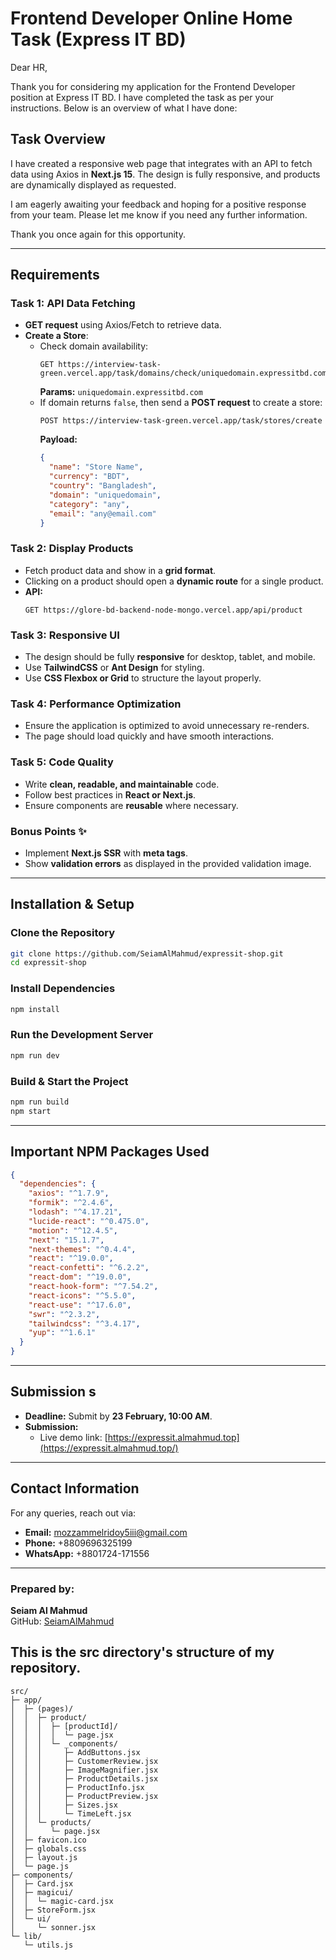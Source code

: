 # Frontend Developer Online Home Task (Express IT BD)

Dear HR,

Thank you for considering my application for the Frontend Developer position at Express IT BD. I have completed the task as per your instructions. Below is an overview of what I have done:

## Task Overview

I have created a responsive web page that integrates with an API to fetch data using Axios in **Next.js 15**. The design is fully responsive, and products are dynamically displayed as requested.

I am eagerly awaiting your feedback and hoping for a positive response from your team. Please let me know if you need any further information.

Thank you once again for this opportunity.

---

## Requirements

### Task 1: API Data Fetching

- **GET request** using Axios/Fetch to retrieve data.
- **Create a Store**:
  - Check domain availability:
    ```
    GET https://interview-task-green.vercel.app/task/domains/check/uniquedomain.expressitbd.com
    ```
    **Params:** `uniquedomain.expressitbd.com`
  - If domain returns `false`, then send a **POST request** to create a store:
    ```
    POST https://interview-task-green.vercel.app/task/stores/create
    ```
    **Payload:**
    ```json
    {
      "name": "Store Name",
      "currency": "BDT",
      "country": "Bangladesh",
      "domain": "uniquedomain",
      "category": "any",
      "email": "any@email.com"
    }
    ```

### Task 2: Display Products

- Fetch product data and show in a **grid format**.
- Clicking on a product should open a **dynamic route** for a single product.
- **API:**
  ```
  GET https://glore-bd-backend-node-mongo.vercel.app/api/product
  ```

### Task 3: Responsive UI

- The design should be fully **responsive** for desktop, tablet, and mobile.
- Use **TailwindCSS** or **Ant Design** for styling.
- Use **CSS Flexbox or Grid** to structure the layout properly.

### Task 4: Performance Optimization

- Ensure the application is optimized to avoid unnecessary re-renders.
- The page should load quickly and have smooth interactions.

### Task 5: Code Quality

- Write **clean, readable, and maintainable** code.
- Follow best practices in **React or Next.js**.
- Ensure components are **reusable** where necessary.

### Bonus Points ✨

- Implement **Next.js SSR** with **meta tags**.
- Show **validation errors** as displayed in the provided validation image.

---

## Installation & Setup

### Clone the Repository

```sh
git clone https://github.com/SeiamAlMahmud/expressit-shop.git
cd expressit-shop
```

### Install Dependencies

```sh
npm install
```

### Run the Development Server

```sh
npm run dev
```

### Build & Start the Project

```sh
npm run build
npm start
```

---

## Important NPM Packages Used

```json
{
  "dependencies": {
    "axios": "^1.7.9",
    "formik": "^2.4.6",
    "lodash": "^4.17.21",
    "lucide-react": "^0.475.0",
    "motion": "^12.4.5",
    "next": "15.1.7",
    "next-themes": "^0.4.4",
    "react": "^19.0.0",
    "react-confetti": "^6.2.2",
    "react-dom": "^19.0.0",
    "react-hook-form": "^7.54.2",
    "react-icons": "^5.5.0",
    "react-use": "^17.6.0",
    "swr": "^2.3.2",
    "tailwindcss": "^3.4.17",
    "yup": "^1.6.1"
  }
}
```

---

## Submission s

- **Deadline:** Submit by **23 February, 10:00 AM**.
- **Submission:**
  - Live demo link: [https://expressit.almahmud.top](https://expressit.almahmud.top/)

---

## Contact Information

For any queries, reach out via:

- **Email:** mozzammelridoy5iii@gmail.com
- **Phone:** +8809696325199
- **WhatsApp:** +8801724-171556

---

### Prepared by:

**Seiam Al Mahmud**  
GitHub: [SeiamAlMahmud](https://github.com/SeiamAlMahmud)

## This is the src directory's structure of my repository.

```
src/
├─ app/
│  ├─ (pages)/
│  │  ├─ product/
│  │  │  ├─ [productId]/
│  │  │  │  └─ page.jsx
│  │  │  └─ _components/
│  │  │     ├─ AddButtons.jsx
│  │  │     ├─ CustomerReview.jsx
│  │  │     ├─ ImageMagnifier.jsx
│  │  │     ├─ ProductDetails.jsx
│  │  │     ├─ ProductInfo.jsx
│  │  │     ├─ ProductPreview.jsx
│  │  │     ├─ Sizes.jsx
│  │  │     └─ TimeLeft.jsx
│  │  └─ products/
│  │     └─ page.jsx
│  ├─ favicon.ico
│  ├─ globals.css
│  ├─ layout.js
│  └─ page.js
├─ components/
│  ├─ Card.jsx
│  ├─ magicui/
│  │  └─ magic-card.jsx
│  ├─ StoreForm.jsx
│  └─ ui/
│     └─ sonner.jsx
└─ lib/
   └─ utils.js

```
